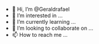 - 👋 Hi, I’m @Geraldrafael
- 👀 I’m interested in ...
- 🌱 I’m currently learning ...
- 💞️ I’m looking to collaborate on ...
- 📫 How to reach me ...

<!---
Geraldrafael/Geraldrafael is a ✨ special ✨ repository because its `README.md` (this file) appears on your GitHub profile.
You can click the Preview link to take a look at your changes.
--->
